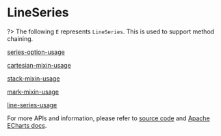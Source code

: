 # LineSeries

?> The following `E` represents `LineSeries`. This is used to support method chaining. 

[series-option-usage](series-option-usage.md ':include')

[cartesian-mixin-usage](cartesian-mixin-usage.md ':include')

[stack-mixin-usage](stack-mixin-usage.md ':include')

[mark-mixin-usage](mark-mixin-usage.md ':include')

[line-series-usage](line-series-usage.md ':include')

For more APIs and information, please refer to [source code](https://github.com/ECharts-Java/ECharts-Java/blob/master/src/main/java/org/icepear/echarts/charts/line/LineSeries.java) and [Apache ECharts docs](https://echarts.apache.org/en/option.html#series-line).
